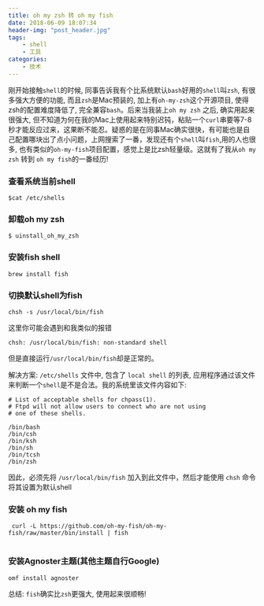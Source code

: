 ```yaml
---
title: oh my zsh 转 oh my fish
date: 2018-06-09 18:07:34
header-img: "post_header.jpg"
tags:
    - shell
    - 工具
categories:
    - 技术
---
```


刚开始接触`shell`的时候, 同事告诉我有个比系统默认`bash`好用的`shell`叫`zsh`, 有很多强大方便的功能, 而且`zsh`是Mac预装的, 加上有`oh-my-zsh`这个开源项目, 使得zsh的配置难度降低了, 完全兼容`bash`。后来当我装上`oh my zsh` 之后, 确实用起来很强大, 但不知道为何在我的Mac上使用起来特别迟钝，粘贴一个`curl`串要等7-8秒才能反应过来，这果断不能忍。疑惑的是在同事Mac确实很快，有可能也是自己配置哪块出了点小问题，上网搜索了一番，发现还有个`shell`叫`fish`,用的人也很多, 也有类似的`oh-my-fish`项目配置，感觉上是比zsh轻量级。这就有了我从`oh my zsh` 转到 `oh my fish`的一番经历!

### 查看系统当前shell
```
$cat /etc/shells
```

### 卸载oh my zsh
```
$ uinstall_oh_my_zsh
```

### 安装fish shell
```
brew install fish
```

### 切换默认shell为fish
```
chsh -s /usr/local/bin/fish

```

这里你可能会遇到和我类似的报错

```
chsh: /usr/local/bin/fish: non-standard shell

``` 

但是直接运行`/usr/local/bin/fish`却是正常的。

解决方案: `/etc/shells` 文件中, 包含了 `local shell` 的列表, 应用程序通过该文件来判断一个`shell`是不是合法。我的系统里该文件内容如下:

``` 
# List of acceptable shells for chpass(1).
# Ftpd will not allow users to connect who are not using
# one of these shells.

/bin/bash
/bin/csh
/bin/ksh
/bin/sh
/bin/tcsh
/bin/zsh

```

因此，必须先将 `/usr/local/bin/fish` 加入到此文件中，然后才能使用 `chsh` 命令将其设置为默认shell

### 安装 oh my fish
```
 curl -L https://github.com/oh-my-fish/oh-my-fish/raw/master/bin/install | fish
 
```

### 安装Agnoster主题(其他主题自行Google)
```
omf install agnoster

```

总结: `fish`确实比`zsh`更强大, 使用起来很顺畅!




